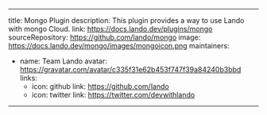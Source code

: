 
---
title: Mongo Plugin
description: This plugin provides a way to use Lando with mongo Cloud.
link: https://docs.lando.dev/plugins/mongo
sourceRepository: https://github.com/lando/mongo
image: https://docs.lando.dev/mongo/images/mongoicon.png
maintainers:
  - name: Team Lando
    avatar: https://gravatar.com/avatar/c335f31e62b453f747f39a84240b3bbd
    links:
      - icon: github
        link: https://github.com/lando
      - icon: twitter
        link: https://twitter.com/devwithlando
---

